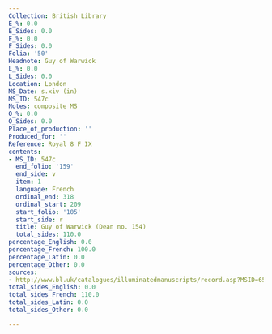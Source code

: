 ```yaml
---
Collection: British Library
E_%: 0.0
E_Sides: 0.0
F_%: 0.0
F_Sides: 0.0
Folia: '50'
Headnote: Guy of Warwick
L_%: 0.0
L_Sides: 0.0
Location: London
MS_Date: s.xiv (in)
MS_ID: 547c
Notes: composite MS
O_%: 0.0
O_Sides: 0.0
Place_of_production: ''
Produced_for: ''
Reference: Royal 8 F IX
contents:
- MS_ID: 547c
  end_folio: '159'
  end_side: v
  item: 1
  language: French
  ordinal_end: 318
  ordinal_start: 209
  start_folio: '105'
  start_side: r
  title: Guy of Warwick (Dean no. 154)
  total_sides: 110.0
percentage_English: 0.0
percentage_French: 100.0
percentage_Latin: 0.0
percentage_Other: 0.0
sources:
- http://www.bl.uk/catalogues/illuminatedmanuscripts/record.asp?MSID=6518&CollID=16&NStart=80609
total_sides_English: 0.0
total_sides_French: 110.0
total_sides_Latin: 0.0
total_sides_Other: 0.0

---
```

